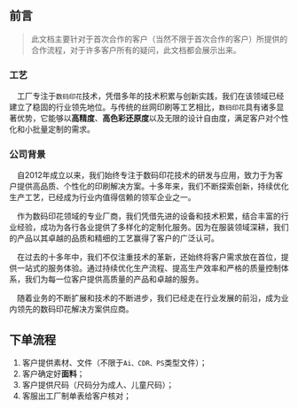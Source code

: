 ## 前言
> 此文档主要针对于首次合作的客户（当然不限于首次合作的客户）所提供的合作流程，对于许多客户所有的疑问，此文档都会展示出来。  
### 工艺
&emsp;工厂专注于`数码印花`技术，凭借多年的技术积累与创新实践，我们在该领域已经建立了稳固的行业领先地位。与传统的丝网印刷等工艺相比，`数码印花`具有诸多显著优势，它能够以**高精度**、**高色彩还原度**以及无限的设计自由度，满足客户对个性化和小批量定制的需求。
### 公司背景
&emsp;自2012年成立以来，我们始终专注于数码印花技术的研发与应用，致力于为客户提供高品质、个性化的印刷解决方案。十多年来，我们不断探索创新，持续优化生产工艺，已经成为行业内值得信赖的领军企业之一。

&emsp;作为数码印花领域的专业厂商，我们凭借先进的设备和技术积累，结合丰富的行业经验，成功为各行各业提供了多样化的定制化服务。因为在服装领域深耕，我们的产品以其卓越的品质和精细的工艺赢得了客户的广泛认可。

&emsp;在过去的十多年中，我们不仅注重技术的革新，还始终将客户需求放在首位，提供一站式的服务体验。通过持续优化生产流程、提高生产效率和严格的质量控制体系，我们为每一位客户提供高质量的产品和卓越的服务。

&emsp;随着业务的不断扩展和技术的不断进步，我们已经走在行业发展的前沿，成为业内领先的数码印花解决方案供应商。

## 下单流程
1. 客户提供素材、文件（不限于`Ai、CDR、PS`类型文件）；
2. 客户确定好**面料**；
3. 客户提供尺码（尺码分为成人、儿童尺码）；
4. 客服出工厂制单表给客户核对；



